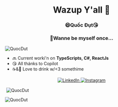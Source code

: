  <h1 align='center'>Wazup Y'all 👋 </h1>
 <h3 align='center'>😄Quốc Đụt😘</h3>
 <h3 align='center'>🏅Wanne be myself once...</h3>
<p align="left"> 
  <img src="https://komarev.com/ghpvc/?username=QuocDut&label=Profile%20views&color=0e75b6&style=flat" alt="QuocDut" /> 
</p>

- 🔜 Current worki'n on **TypeScripts, C#, ReactJs**
- 😘 All thánks to Copilot
- ☕&🍻 Love to drink w/<3 somethime
<p align="center">
  <a href="https://www.linkedin.com/in/quocdut/">
    <img src="https://img.shields.io/badge/-LinkedIn-blue?style=flat-square&logo=Linkedin&logoColor=white&link=https://www.linkedin.com/in/quocdut/" alt="LinkedIn" />
  </a>
  <a href="https://www.instagram.com/quocdut/">
    <img src="https://img.shields.io/badge/-Instagram-E4405F?style=flat-square&logo=instagram&logoColor=white&link=https://www.instagram.com/quocdut.pk.gl/" alt="Instagram" />
  </a>
</p>
<p>&nbsp;<img align="center" src="https://github-readme-stats.vercel.app/api?username=QuocDut&show_icons=true&locale=en" alt="QuocDut" /></p>

<p><img align="center" src="https://github-readme-streak-stats.herokuapp.com/?user=QuocDut&" alt="QuocDut" /></p>

<!-- create specific lines for readme -->
